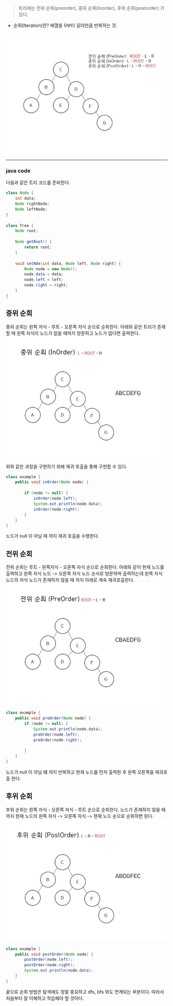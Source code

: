 >트리에는 전위 순회(preorder), 중위 순회(inorder), 후위 순회(postorder) 가 있다.

* 순회(Iteration)란? 배열을 0부터 길이만큼 반복하는 것.

![img.png](../../../Etc/Img/tree_order.jpeg)

---

### java code
다음과 같은 트리 코드를 준비한다.
```java
class Node {
    int data;
    Node rightNode;
    Node leftNode;
}

class Tree {
    Node root;

    Node getRoot() {
        return root;
    }

    void setNde(int data, Node left, Node right) {
        Node node = new Node();
        node.data = data;
        node.left = left;
        node.right = right;
    }
}
```

## 중위 순회
중위 순회는 왼쪽 자식 - 루트 - 오른쪽 자식 순으로 순회한다.
아래와 같은 트리가 존재할 때 왼쪽 자식이 노드가 없을 때까지 방문하고 노드가 없다면 출력한다.
![img.png](../../../Etc/Img/treeOrder_inorder.jpeg)

위와 같은 과정을 구현하기 위해 재귀 호출을 통해 구현할 수 있다.
```java
class example {
    public void inOrder(Node node) {

        if (node != null) {
            inOrder(node.left);
            System.out.println(node.data);
            inOrder(node.right);
        }
    }
}
```

노드가 null 이 아닐 때 까지 재귀 호출을 수행한다.

## 전위 순회
전위 순회는 루트 - 왼쪽자식 - 오른쪽 자식 순으로 순회한다.
아래와 같이 현재 노드를 출력하고 왼쪽 자식 노드 -> 오른쪽 자식 노드 순서로 방문하며 출력하는데
왼쪽 자식 노드의 자식 노드가 존재하지 않을 때 까지 아래로 계속 재귀호출한다.
![img.png](../../../Etc/Img/treeOrder_preorder.jpeg)

```java
class example {
    public void preOrder(Node node) {
        if (node != null) {
            System.out.println(node.data);
            preOrder(node.left);
            preOrder(node.right);
            
        }
    }
}
```
노드가 null 이 아닐 떄 까지 반복하고 현재 노드를 먼저 출력한 후 왼쪽 오른쪽을 재귀호출 한다.

## 후위 순회
후위 순회는 왼쪽 자식 - 오른쪽 자식 - 루트 순으로 순회한다.
노드가 존재하지 않을 때 까지 현재 노드의 왼쪽 자식 -> 오른쪽 자식 -> 현재 노드 순으로 순회하면 된다.
![img.png](../../../Etc/Img/treeOrder_postorder.jpeg)

```java
class example {
    public void postOrder(Node node) {
        postOrder(node.left);
        postOrder(node.right);
        System.out.println(node.data);
    }
}
```


끝으로 순회 방법은 탐색에도 정말 중요하고 dfs, bfs 와도 연계되는 부분이다.
따라서 처음부터 잘 이해하고 학습해야 할 것이다.